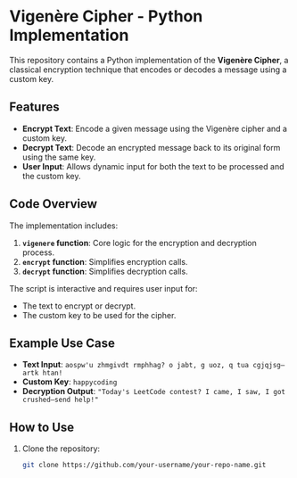 # Vigenère Cipher - Python Implementation

This repository contains a Python implementation of the **Vigenère Cipher**, a classical encryption technique that encodes or decodes a message using a custom key.

## Features
- **Encrypt Text**: Encode a given message using the Vigenère cipher and a custom key.
- **Decrypt Text**: Decode an encrypted message back to its original form using the same key.
- **User Input**: Allows dynamic input for both the text to be processed and the custom key.

## Code Overview
The implementation includes:
1. **`vigenere` function**: Core logic for the encryption and decryption process.
2. **`encrypt` function**: Simplifies encryption calls.
3. **`decrypt` function**: Simplifies decryption calls.

The script is interactive and requires user input for:
- The text to encrypt or decrypt.
- The custom key to be used for the cipher.

## Example Use Case
- **Text Input**: `aospw'u zhmgivdt rmphhag? o jabt, g uoz, q tua cgjqjsg—artk htan!`
- **Custom Key**: `happycoding`
- **Decryption Output**: `"Today's LeetCode contest? I came, I saw, I got crushed—send help!"`

## How to Use
1. Clone the repository:
   ```bash
   git clone https://github.com/your-username/your-repo-name.git

